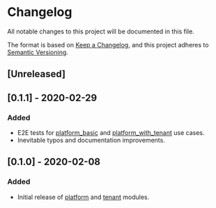 # Changelog

All notable changes to this project will be documented in this file.

The format is based on
[Keep a Changelog](https://keepachangelog.com/en/1.0.0/),
and this project adheres to
[Semantic Versioning](https://semver.org/spec/v2.0.0.html).

## [Unreleased]

## [0.1.1] - 2020-02-29

### Added

- E2E tests for [platform_basic](examples/platform_basic) and
  [platform_with_tenant](example/platform_with_tenant) use cases.
- Inevitable typos and documentation improvements.

## [0.1.0] - 2020-02-08

### Added

- Initial release of [platform](modules/platform) and [tenant](tenant) modules.
